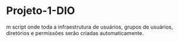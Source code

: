 # Projeto-1-DIO
m script onde toda a infraestrutura de usuários, grupos de usuários, diretórios e permissões serão criadas automaticamente.
